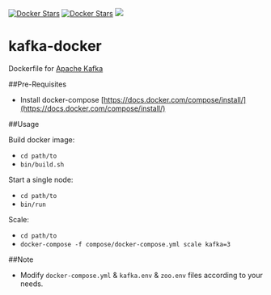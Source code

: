 [![Docker Stars](https://img.shields.io/docker/stars/maaydin/centos-7-kafka.svg?maxAge=2592000)](https://img.shields.io/docker/stars/maaydin/centos-7-kafka.svg)
[![Docker Stars](https://img.shields.io/docker/pulls/maaydin/centos-7-kafka.svg?maxAge=2592000)](https://img.shields.io/docker/pulls/maaydin/centos-7-kafka.svg)
[![](https://badge.imagelayers.io/maaydin/centos-7-zookeeper:kafka.svg)](https://imagelayers.io/?images=maaydin/centos-7-kafka:latest)

# kafka-docker
Dockerfile for [Apache Kafka](http://kafka.apache.org/)

##Pre-Requisites
- Install docker-compose [https://docs.docker.com/compose/install/](https://docs.docker.com/compose/install/)

##Usage

Build docker image:

- ```cd path/to```
- ```bin/build.sh```

Start a single node:

- ```cd path/to```
- ```bin/run```

Scale:

- ```cd path/to```
- ```docker-compose -f compose/docker-compose.yml scale kafka=3```

##Note

- Modify ```docker-compose.yml``` & ```kafka.env``` & ```zoo.env``` files according to your needs.